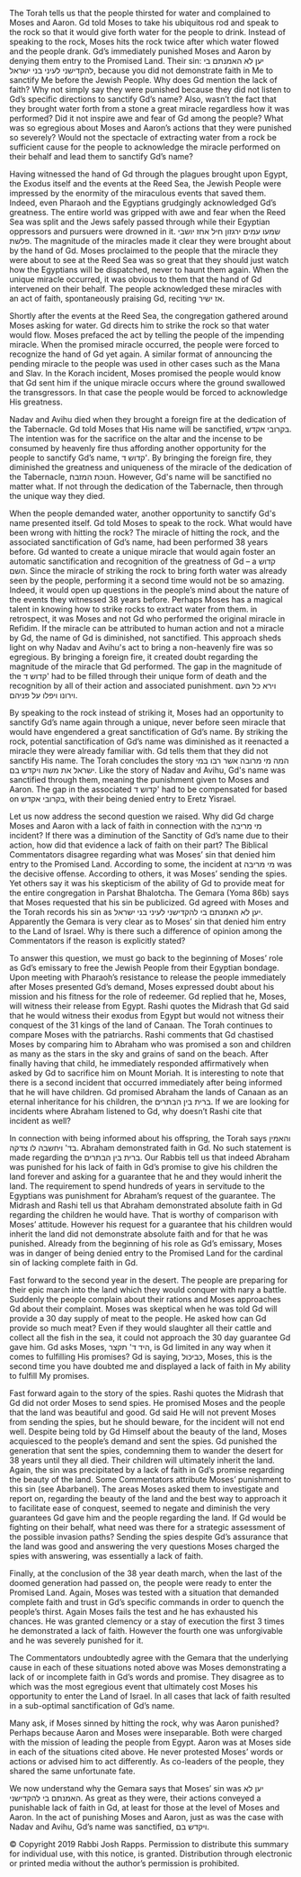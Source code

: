 The Torah tells us that the people thirsted for water and complained to Moses and Aaron. Gd told Moses to take his ubiquitous rod and speak to the rock so that it would give forth water for the people to drink. Instead of speaking to the rock, Moses hits the rock twice after which water flowed and the people drank. Gd’s immediately punished Moses and Aaron by denying them entry to the Promised Land. Their sin: יען לא האמנתם בי להקדישני לעיני בני ישראל, because you did not demonstrate faith in Me to sanctify Me before the Jewish People. Why does Gd mention the lack of faith? Why not simply say they were punished because they did not listen to Gd’s specific directions to sanctify Gd’s name? Also, wasn’t the fact that they brought water forth from a stone a great miracle regardless how it was performed? Did it not inspire awe and fear of Gd among the people? What was so egregious about Moses and Aaron’s actions that they were punished so severely? Would not the spectacle of extracting water from a rock be sufficient cause for the people to acknowledge the miracle performed on their behalf and lead them to sanctify Gd’s name? 

Having witnessed the hand of Gd through the plagues brought upon Egypt, the Exodus itself and the events at the Reed Sea, the Jewish People were impressed by the enormity of the miraculous events that saved them. Indeed, even Pharaoh and the Egyptians grudgingly acknowledged Gd’s greatness. The entire world was gripped with awe and fear when the Reed Sea was split and the Jews safely passed through while their Egyptian oppressors and pursuers were drowned in it. שמעו עמים ירגזון חיל אחז יושבי פלשת. The magnitude of the miracles made it clear they were brought about by the hand of Gd. Moses proclaimed to the people that the miracle they were about to see at the Reed Sea was so great that they should just watch how the Egyptians will be dispatched, never to haunt them again. When the unique miracle occurred, it was obvious to them that the hand of Gd intervened on their behalf. The people acknowledged these miracles with an act of faith, spontaneously praising Gd, reciting אז ישיר. 

Shortly after the events at the Reed Sea, the congregation gathered around Moses asking for water. Gd directs him to strike the rock so that water would flow. Moses prefaced the act by telling the people of the impending miracle. When the promised miracle occurred, the people were forced to recognize the hand of Gd yet again. A similar format of announcing the pending miracle to the people was used in other cases such as the Mana and Slav. In the Korach incident, Moses promised the people would know that Gd sent him if the unique miracle occurs where the ground swallowed the transgressors. In that case the people would be forced to acknowledge His greatness. 

Nadav and Avihu died when they brought a foreign fire at the dedication of the Tabernacle. Gd told Moses that His name will be sanctified, בקרובי אקדש. The intention was for the sacrifice on the altar and the incense to be consumed by heavenly fire thus affording another opportunity for the people to sanctify Gd’s name, קדוש ד'. By bringing the foreign fire, they diminished the greatness and uniqueness of the miracle of the dedication of the Tabernacle, חנוכת המזבח. However, Gd's name will be sanctified no matter what. If not through the dedication of the Tabernacle, then through the unique way they died. 

When the people demanded water, another opportunity to sanctify Gd's name presented itself. Gd told Moses to speak to the rock. What would have been wrong with hitting the rock? The miracle of hitting the rock, and the associated sanctification of Gd’s name, had been performed 38 years before. Gd wanted to create a unique miracle that would again foster an automatic sanctification and recognition of the greatness of Gd – a קדוש השם. Since the miracle of striking the rock to bring forth water was already seen by the people, performing it a second time would not be so amazing. Indeed, it would open up questions in the people’s mind about the nature of the events they witnessed 38 years before. Perhaps Moses has a magical talent in knowing how to strike rocks to extract water from them. in retrospect, it was Moses and not Gd who performed the original miracle in Refidim. If the miracle can be attributed to human action and not a miracle by Gd, the name of Gd is diminished, not sanctified. This approach sheds light on why Nadav and Avihu's act to bring a non-heavenly fire was so egregious. By bringing a foreign fire, it created doubt regarding the magnitude of the miracle that Gd performed. The gap in the magnitude of the קדוש ד' had to be filled through their unique form of death and the recognition by all of their action and associated punishment. וירא כל העם וירונו ויפלו על פניהם. 

By speaking to the rock instead of striking it, Moses had an opportunity to sanctify Gd’s name again through a unique, never before seen miracle that would have engendered a great sanctification of Gd’s name. By striking the rock, potential sanctification of Gd’s name was diminished as it reenacted a miracle they were already familiar with. Gd tells them that they did not sanctify His name. The Torah concludes the story המה מי מרובה אשר רבו במי ישראל את משה ויקדש בם. Like the story of Nadav and Avihu, Gd's name was sanctified through them, meaning the punishment given to Moses and Aaron. The gap in the associated קדוש ד' had to be compensated for based on בקרובי אקדש, with their being denied entry to Eretz Yisrael.

Let us now address the second question we raised. Why did Gd charge Moses and Aaron with a lack of faith in connection with the מי מריבה  incident? If there was a diminution of the Sanctity of Gd’s name due to their action, how did that evidence a lack of faith on their part? The Biblical Commentators disagree regarding what was Moses’ sin that denied him entry to the Promised Land. According to some, the incident at מי מריבה was the decisive offense. According to others, it was Moses’ sending the spies. Yet others say it was his skepticism of the ability of Gd to provide meat for the entire congregation in Parshat Bhalotcha. The Gemara (Yoma 86b) says that Moses requested that his sin be publicized. Gd agreed with Moses and the Torah records his sin as יען לא האמנתם בי להקדישני לעיני בני ישראל. Apparently the Gemara is very clear as to Moses’ sin that denied him entry to the Land of Israel. Why is there such a difference of opinion among the Commentators if the reason is explicitly stated?

To answer this question, we must go back to the beginning of Moses’ role as Gd’s emissary to free the Jewish People from their Egyptian bondage. Upon meeting with Pharaoh’s resistance to release the people immediately after Moses presented Gd’s demand, Moses expressed doubt about his mission and his fitness for the role of redeemer. Gd replied that he, Moses, will witness their release from Egypt. Rashi quotes the Midrash that Gd said that he would witness their exodus from Egypt but would not witness their conquest of the 31 kings of the land of Canaan. The Torah continues to compare Moses with the patriarchs. Rashi comments that Gd chastised Moses by comparing him to Abraham who was promised a son and children as many as the stars in the sky and grains of sand on the beach. After finally having that child, he immediately responded affirmatively when asked by Gd to sacrifice him on Mount Moriah. It is interesting to note that there is a second incident that occurred immediately after being informed that he will have children. Gd promised Abraham the lands of Canaan as an eternal inheritance for his children, the ברית בין הבתרים. If we are looking for incidents where Abraham listened to Gd, why doesn’t Rashi cite that incident as well? 

In connection with being informed about his offspring, the Torah says והאמין בד' ויחשבה לו צדקה. Abraham demonstrated faith in Gd. No such statement is made regarding the ברית בין הבתרים. Our Rabbis tell us that indeed Abraham was punished for his lack of faith in Gd’s promise to give his children the land forever and asking for a guarantee that he and they would inherit the land. The requirement to spend hundreds of years in servitude to the Egyptians was punishment for Abraham’s request of the guarantee. The Midrash and Rashi tell us that Abraham demonstrated absolute faith in Gd regarding the children he would have. That is worthy of comparison with Moses’ attitude. However his request for a guarantee that his children would inherit the land did not demonstrate absolute faith and for that he was punished. Already from the beginning of his role as Gd’s emissary, Moses was in danger of being denied entry to the Promised Land for the cardinal sin of lacking complete faith in Gd.

Fast forward to the second year in the desert. The people are preparing for their epic march into the land which they would conquer with nary a battle. Suddenly the people complain about their rations and Moses approaches Gd about their complaint.  Moses was skeptical when he was told Gd will provide a 30 day supply of meat to the people. He asked how can Gd provide so much meat? Even if they would slaughter all their cattle and collect all the fish in the sea, it could not approach the 30 day guarantee Gd gave him. Gd asks Moses, היד ד' תקצר, is Gd limited in any way when it comes to fulfilling His promises? Gd is saying, כביכול, Moses, this is the second time you have doubted me and displayed a lack of faith in My ability to fulfill My promises.

Fast forward again to the story of the spies. Rashi quotes the Midrash that Gd did not order Moses to send spies. He promised Moses and the people that the land was beautiful and good. Gd said He will not prevent Moses from sending the spies, but he should beware, for the incident will not end well. Despite being told by Gd Himself about the beauty of the land, Moses acquiesced to the people’s demand and sent the spies. Gd punished the generation that sent the spies, condemning them to wander the desert for 38 years until they all died. Their children will ultimately inherit the land. Again, the sin was precipitated by a lack of faith in Gd’s promise regarding the beauty of the land. Some Commentators attribute Moses’ punishment to this sin (see Abarbanel). The areas Moses asked them to investigate and report on, regarding the beauty of the land and the best way to approach it to facilitate ease of conquest, seemed to negate and diminish the very guarantees Gd gave him and the people regarding the land. If Gd would be fighting on their behalf, what need was there for a strategic assessment of the possible invasion paths? Sending the spies despite Gd’s assurance that the land was good and answering the very questions Moses charged the spies with answering, was essentially a lack of faith.

Finally, at the conclusion of the 38 year death march, when the last of the doomed generation had passed on, the people were ready to enter the Promised Land. Again, Moses was tested with a situation that demanded complete faith and trust in Gd’s specific commands in order to quench the people’s thirst. Again Moses fails the test and he has exhausted his chances. He was granted clemency or a stay of execution the first 3 times he demonstrated a lack of faith. However the fourth one was unforgivable and he was severely punished for it.

The Commentators undoubtedly agree with the Gemara that the underlying cause in each of these situations noted above was Moses demonstrating a lack of or incomplete faith in Gd’s words and promise. They disagree as to which was the most egregious event that ultimately cost Moses his opportunity to enter the Land of Israel.  In all cases that lack of faith resulted in a sub-optimal sanctification of Gd’s name.

Many ask, if Moses sinned by hitting the rock, why was Aaron punished? Perhaps because Aaron and Moses were inseparable. Both were charged with the mission of leading the people from Egypt. Aaron was at Moses side in each of the situations cited above. He never protested Moses’ words or actions or advised him to act differently. As co-leaders of the people, they shared the same unfortunate fate.

We now understand why the Gemara says that Moses’ sin was יען לא האמנתם בי להקדישני. As great as they were, their actions conveyed a punishable lack of faith in Gd, at least for those at the level of Moses and Aaron. In the act of punishing Moses and Aaron, just as was the case with Nadav and Avihu, Gd’s name was sanctified, ויקדש בם. 

© Copyright 2019 Rabbi Josh Rapps. Permission to distribute this summary for individual use, with this notice, is granted. Distribution through electronic or printed media without the author’s permission is prohibited.

